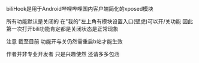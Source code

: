 biliHook是用于Android哔哩哔哩国内客户端简化的xposed模块

所有功能默认是关闭的 在"我的"左上角有模块设置入口(壁虎)可以开/关功能
因此第一次打开bili功能肯定都是关闭状态是正常现象

注意 截至目前 功能开与关仍然需重启b站才能生效

作者并非专业开发者 只是兴趣使然 还请多多包涵
